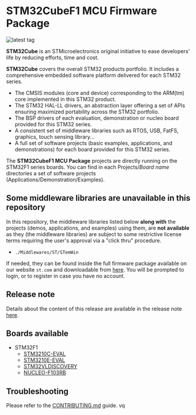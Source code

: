# STM32CubeF1 MCU Firmware Package

![latest tag](https://img.shields.io/github/v/tag/STMicroelectronics/STM32CubeF1.svg?color=brightgreen)

**STM32Cube** is an STMicroelectronics original initiative to ease developers' life by reducing efforts, time and cost.

**STM32Cube** covers the overall STM32 products portfolio. It includes a comprehensive embedded software platform delivered for each STM32 series.
   * The CMSIS modules (core and device) corresponding to the ARM(tm) core implemented in this STM32 product.
   * The STM32 HAL-LL drivers, an abstraction layer offering a set of APIs ensuring maximized portability across the STM32 portfolio.
   * The BSP drivers of each evaluation, demonstration or nucleo board provided for this STM32 series.
   * A consistent set of middleware libraries such as RTOS, USB, FatFS, graphics, touch sensing library...
   * A full set of software projects (basic examples, applications, and demonstrations) for each board provided for this STM32 series.

The **STM32CubeF1 MCU Package** projects are directly running on the STM32F1 series boards. You can find in each Projects/*Board name* directories a set of software projects (Applications/Demonstration/Examples).

## Some middleware libraries are unavailable in this repository

In this repository, the middleware libraries listed below **along with** the projects (demos, applications, and examples) using them, are **not available** as they (the middleware libraries) are subject to some restrictive license terms requiring the user's approval via a "click thru" procedure.
* `./Middlewares/ST/STemWin`

If needed, they can be found inside the full firmware package available on our website `st.com` and downloadable from [here](https://www.st.com/content/st_com/en/products/embedded-software/mcu-mpu-embedded-software/stm32-embedded-software/stm32cube-mcu-mpu-packages/stm32cubef1.html#get-software). You will be prompted to login, or to register in case you have no account.

## Release note

Details about the content of this release are available in the release note [here](https://htmlpreview.github.io/?https://github.com/STMicroelectronics/STM32CubeF1/blob/master/Release_Notes.html).

## Boards available

  * STM32F1
    * [STM3210C-EVAL](https://www.st.com/en/evaluation-tools/stm3210c-eval.html)
    * [STM3210E-EVAL](https://www.st.com/en/evaluation-tools/stm3210e-eval.html)
    * [STM32VLDISCOVERY](https://www.st.com/en/evaluation-tools/stm32vldiscovery.html)
    * [NUCLEO-F103RB](https://www.st.com/en/evaluation-tools/nucleo-f103rb.html)

## Troubleshooting

Please refer to the [CONTRIBUTING.md](CONTRIBUTING.md) guide.
vq
